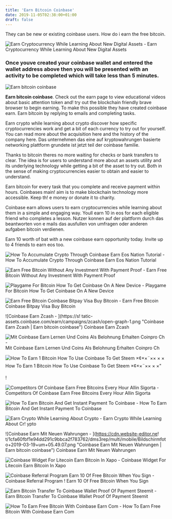 ```yaml
---
title: 'Earn Bitcoin Coinbase'
date: 2019-11-05T02:38:00+01:00
draft: false
---
```


They can be new or existing coinbase users. How do i earn the free bitcoin.

![Earn Cryptocurrency While Learning About New Digital Assets - ](https://i.ytimg.com/vi/-2gl53Dnd38/maxresdefault.jpg "Earn Cryptocurrency While Learning About New Digital Assets | Earn bitcoin coinbase") Earn Cryptocurrency While Learning About New Digital Assets

### Once youve created your coinbase wallet and entered the wallet address above then you will be presented with an activity to be completed which will take less than 5 minutes.

![Earn bitcoin coinbase](https://2.bp.blogspot.com/-zq1NBQciQ3o/WZNNPSJk6mI/AAAAAAAACJk/HSPASLIctjweTMKWYe1_cw8MfIRw2UqJQCLcBGAs/s640/Coinbase-Review-payment_methods.jpg "Earn bitcoin coinbase")

**Earn bitcoin coinbase**. Check out the earn page to view educational videos about basic attention token and! try out the blockchain friendly brave browser to begin earning. To make this possible they have created coinbase earn. Earn bitcoin by replying to emails and completing tasks.

Earn crypto while learning about crypto discover how specific cryptocurrencies work and get a bit of each currency to try out for yourself. You can read more about the acquisition here and the history of the company here. Das unternehmen das eine auf kryptowahrungen basierte networking plattform grundete ist jetzt teil der coinbase familie.

Thanks to bitcoin theres no more waiting for checks or bank transfers to clear. The idea is for users to understand more about an assets utility and its underlying technology while getting a bit of the asset to try out. Both in the sense of making cryptocurrencies easier to obtain and easier to understand.

Earn bitcoin for every task that you complete and receive payment within hours. Coinbases main! aim is to make blockchain technology more accessible. Keep th! e money or donate it to charity.

Coinbase earn allows users to earn cryptocurrencies while learning about them in a simple and engaging way. Youll earn 10 in eos for each eligible friend who completes a lesson. Nutzer konnen auf der plattform durch das beantworten von e mails das ausfullen von umfragen oder anderen aufgaben bitcoin verdienen.

Earn 10 worth of bat with a new coinbase earn opportunity today. Invite up to 4 friends to earn eos too.

![How To Accumulate Crypto Through Coinbase Earn Eos Nation Tutorial - ](https://miro.medium.com/max/1838/1*vNSPm_KSQCQLrhL-t-bEoQ.png "How To Accumulate Crypto Through Coinbase Earn Eos Nation Tutorial | Earn bitcoin coinbase") How To Accumulate Crypto Through Coinbase Earn Eos Nation Tutorial

![Earn Free Bitcoin Without Any Investment With Payment Proof - ](https://i.ytimg.com/vi/ZTdqQGjF1m4/hqdefault.jpg "Earn Free Bitcoin Without Any Investment With Payment Proof | Earn bitcoin coinbase") Earn Free Bitcoin Without Any Investment With Payment Proof

![Playgame For Bitcoin How To Get Coinbase On A New Device - ](https://i.ytimg.com/vi/pzwcN1c5Gv8/maxresdefault.jpg "Playgame For Bitcoin How To Get Coinbase On A New Device | Earn bitcoin coinbase") Playgame For Bitcoin How To Get Coinbase On A New Device

![Earn Free Bitcoin Coinbase Bitpay Visa Buy Bitcoin - ](https://i2.wp.com/bitcoinfaucets.com.br/wp-content/uploads/2018/02/Sem-t%C3%ADtulo-1-300x196.png?resize=300%2C196&ssl=1 "Earn Free Bitcoin Coinbase Bitpay Visa Buy Bitcoin | Earn bitcoin coinbase") Earn Free Bitcoin Coinbase Bitpay Visa Buy Bitcoin

![Coinbase Earn Zcash - ](https://s!   tatic-assets.coinbase.com/earn/campaigns/zcash/open-graph-1.png "Coinbase Earn Zcash | Earn bitcoin coinbase") Coinbase Earn Zcash

![Mit Coinbase Earn Lernen Und Coins Als Belohnung Erhalten Coinpro Ch - ](https://mk0coinprobtvp62ebcp.kinstacdn.com/wp-content/uploads/2019/05/Coinbase_Earn.gif "Mit Coinbase Earn Lernen Und Coins Als Belohnung Erhalten Coinpro Ch | Earn bitcoin coinbase") Mit Coinbase Earn Lernen Und Coins Als Belohnung Erhalten Coinpro Ch

![How To Earn 1 Bitcoin How To Use Coinbase To Get Steem ×¢××¨×× × ×](https://steemitimages.com/640x0/https://cdn.steemitimages.com/DQmQTt2VJ5R3PMK3nD6vEWGSt6XdpJyYxDYQxeEACcg8NQn/steem_coinbase.png "How To Earn 1 Bitcoin How To Use Coinbase To Get Steem ×¢××¨×× × ×") How To Earn 1 Bitcoin How To Use Coinbase To Get Steem ×¢××¨×× × ×"

!

![Competitors Of Coinbase Earn Free Bitcoins Every Hour Allin Sigorta - ](https://xnews.io/wp-content/uploads/2019/02/FreeBitcoin-Win-Free-Bitcoins-Every-Hour.png "Competitors Of Coinbase Earn Free Bitcoins Every Hour Allin Sigorta | Earn bitcoin coinbase") Competitors Of Coinbase Earn Free Bitcoins Every Hour Allin Sigorta

![How To Earn Bitcoin And Get Instant Payment To Coinbase - ](https://i.ytimg.com/vi/heknZwNdzZs/maxresdefault.jpg "How To Earn Bitcoin And Get Instant Payment To Coinbase | Earn bitcoin coinbase") How To Earn Bitcoin And Get Instant Payment To Coinbase

![Earn Crypto While Learning About Crypto - ](https://static-assets.coinbase.com/earn/og-earn.png "Earn Crypto While Learning About Crypto | Earn bitcoin coinbase") Earn Crypto While Learning About Cr! ypto

![Coinbase Earn Mit Neuen Wahrungen - ](https://cdn.website-editor.ne!   t/1cfa60fbf1e94dd291c9bbca2f783762/dms3rep/multi/mobile/Bildschirmfoto+2019-03-19+um+05.49.07.png "Coinbase Earn Mit Neuen Wahrungen | Earn bitcoin coinbase") Coinbase Earn Mit Neuen Wahrungen

![Coinbase Widget For Litecoin Earn Bitcoin In Xapo - ](https://steemitimages.com/DQmezjg9ZtWy4czi9dk8KyPk3kc7Vz4WsMbwyxEHyzeoyRd/Capture.PNG "Coinbase Widget For Litecoin Earn Bitcoin In Xapo | Earn bitcoin coinbase") Coinbase Widget For Litecoin Earn Bitcoin In Xapo

![Coinbase Referral Program Earn 10 Of Free Bitcoin When You Sign - ](https://res.cloudinary.com/sharereferrals-com/image/upload/q_auto/f_auto/c_scale,h_354,w_406/rqc3zqabeqin49wsejhe "Coinbase Referral Program Earn 10 Of Free Bitcoin When You Sign | Earn bitcoin coinbase") Coinbase Referral Program ! Earn 10 Of Free Bitcoin When You Sign

![Earn Bitcoin Transfer To Coinbase Wallet Proof Of Payment Steemit - ](https://steemitimages.com/640x0/https://ipfs.io/ipfs/QmQcQJmcjJUMws9Eaq1oUp7dP18TzqXy7qeCJJDgJkAGuY "Earn Bitcoin Transfer To Coinbase Wallet Proof Of Payment Steemit | Earn bitcoin coinbase") Earn Bitcoin Transfer To Coinbase Wallet Proof Of Payment Steemit

![How To Earn Free Bitcoin With Coinbase Earn Com - ](https://i.ytimg.com/vi/Mu-b-2lHfoc/maxresdefault.jpg "How To Earn Free Bitcoin With Coinbase Earn Com | Earn bitcoin coinbase") How To Earn Free Bitcoin With Coinbase Earn Com